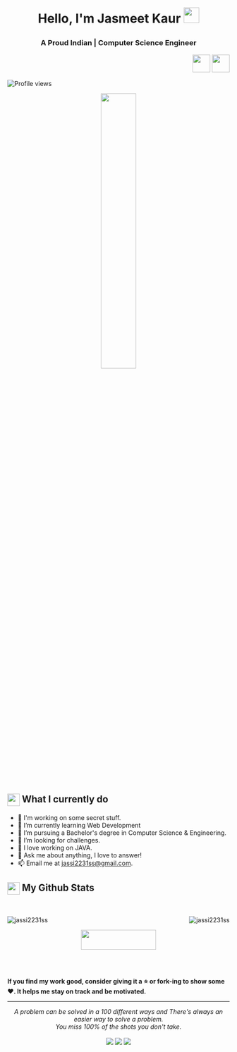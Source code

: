 <h1><p align="center">Hello, I'm Jasmeet Kaur <img src="https://media.giphy.com/media/hvRJCLFzcasrR4ia7z/giphy.gif" width="35px"></h1></a></p>
<h3 align="center">A Proud Indian | Computer Science Engineer </h3>

<p align="right">
<a href="#" target="_blank"><img src="https://raw.githubusercontent.com/acervenky/acervenky/master/assets/devbadge.gif" width="40" height="40"></a>  <a href="#" target="_blank"><img src="https://raw.githubusercontent.com/acervenky/acervenky/master/assets/acbadge.gif" width="40" height="40"></a> 
</p>

![Profile views](https://gpvc.arturio.dev/amitkumarshaw393) 

<p align="center" ><img 
 src="https://user-images.githubusercontent.com/22797857/90096358-dba16400-dd54-11ea-8e44-e181ada72661.gif" width="40%"/></p>

<summary><h2><img src="https://emojis.slackmojis.com/emojis/images/1453406830/264/success-kid.png?1453406830" align="center"
                width="28" /> What I currently do</h2></summary>

- 🔭 I'm working on some secret stuff.
- 🌱 I’m currently learning Web Development
- 💼 I’m pursuing a Bachelor's degree in Computer Science & Engineering.
- 👯 I’m looking for challenges.
- 🤔 I love working on JAVA.
- 💬 Ask me about anything, I love to answer!
- 📫 Email me at [jassi2231ss@gmail.com](mailto:jassi2231s@gmail.com).


<summary><h2><img src="https://emojis.slackmojis.com/emojis/images/1471045852/841/hero.gif?1471045852" align="center"
                width="28" /> My Github Stats</h2> </summary>

<br>
<p><img align="left" src="https://github-readme-stats.vercel.app/api/top-langs?username=jassi2231ss&show_icons=true&locale=en&layout=compact" alt="jassi2231ss" /></p>
<p align = "right">
  <img src = "https://github-readme-stats.vercel.app/api?username=jassi2231ss&show_icons=true&locale=en" alt="jassi2231ss">
  
</p>
<p align = "center"><a href="#"> <img align="center" src="https://cdn.buymeacoffee.com/buttons/v2/default-yellow.png" height="45" width="170" alt="" /></a></p><br><br>

**If you find my work good, consider giving it a :star: or fork-ing to show some :heart:. It helps me stay on track and be motivated.**
<hr>
<p align="center">
   <i>A problem can be solved in a 100 different ways and There's always an easier way to solve a problem.</i>
   <br>
   <i>You miss 100% of the shots you don't take.</i>
   <br>
<br>	
<a target="_blank" href="https://www.linkedin.com/in/jasmeet-kaur-a6a0881bb/"><img src="https://img.shields.io/badge/-LinkedIn-0077B5?style=for-the-badge&logo=Linkedin&logoColor=white"></img></a>
<a target="_blank" href="mailto:jassi2231ss@gmail.com"><img src="https://img.shields.io/badge/-Gmail-D14836?style=for-the-badge&logo=Gmail&logoColor=white"></img></a>
<a target="_blank" href="#"><img src="https://img.shields.io/badge/-Twitter-1DA1F2?style=for-the-badge&logo=Twitter&logoColor=white"></img></a>
<br>
</p>
